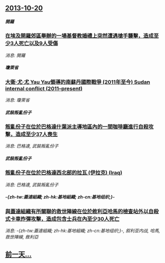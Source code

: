 ## [2013-10-20](/news/2013/10/20/index.md)

##### 開羅
### [ 在埃及開羅郊區舉辦的一場基督教婚禮上突然遭遇槍手襲擊，造成至少3人死亡以及9人受傷 ](/news/2013/10/20/在埃及開羅郊區舉辦的一場基督教婚禮上突然遭遇槍手襲擊-造成至少3人死亡以及9人受傷.md)
_消息: 開羅_

##### 瓊萊省
### [ 大衛·尤·尤 Yau Yau領導的南蘇丹國際戰爭 (2011年至今) Sudan internal conflict (2011–present)](/news/2013/10/20/大衛-尤-尤-Yau-Yau領導的南蘇丹國際戰爭-2011年至今-Sudan-internal-conflict.md)
_消息: 瓊萊省_

##### 武裝叛亂份子
### [ 叛亂份子在位於巴格達什葉派主導地區內的一間咖啡廳進行自殺攻擊，造成至少37人喪生](/news/2013/10/20/叛亂份子在位於巴格達什葉派主導地區內的一間咖啡廳進行自殺攻擊-造成至少37人喪生.md)
_消息: 巴格達, 武裝叛亂份子_

##### 武裝叛亂份子
### [ 叛亂份子在位於巴格達西北部的拉瓦 (伊拉克) (Iraq)](/news/2013/10/20/叛亂份子在位於巴格達西北部的拉瓦-伊拉克-Iraq.md)
_消息: 巴格達, 武裝叛亂份子_

##### -{zh-tw:蓋達組織; zh-hk:基地組織; zh-cn:基地组织;}-
### [ 與蓋達組織有所關聯的救世陣線在位於敘利亞哈馬的檢查站外以自殺式卡車炸彈攻擊，造成包含士兵在內至少30人死亡](/news/2013/10/20/與蓋達組織有所關聯的救世陣線在位於敘利亞哈馬的檢查站外以自殺式卡車炸彈攻擊-造成包含士兵在內至少30人死亡.md)
_消息: -{zh-tw:蓋達組織; zh-hk:基地組織; zh-cn:基地组织;}-, 叙利亚内战, 哈馬, 救世陣線, 敘利亞_

## [前一天...](/news/2013/10/19/index.md)

